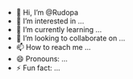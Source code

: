 - 👋 Hi, I’m @Rudopa
- 👀 I’m interested in ...
- 🌱 I’m currently learning ...
- 💞️ I’m looking to collaborate on ...
- 📫 How to reach me ...
- 😄 Pronouns: ...
- ⚡ Fun fact: ...

<!---
Rudopa/Rudopa is a ✨ special ✨ repository because its `README.md` (this file) appears on your GitHub profile.
You can click the Preview link to take a look at your changes.
--->
